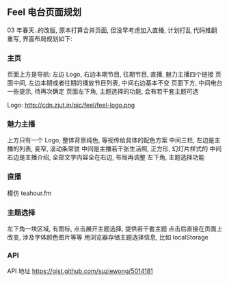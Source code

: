 
## Feel 电台页面规划

03 年春天..的改版, 原本打算合并页面, 但没早考虑加入直播, 计划打乱
代码推翻重写, 界面布局规划如下:

### 主页

页面上方是导航: 左边 Logo, 右边本期节目, 往期节目, 直播, 魅力主播四个链接
页面中间, 左边本期或者往期的播放节目列表, 中间右边基本不变
页面下方, 中间电台一些提示, 待再次确定
页面左下角, 主题选择的功能, 会有若干套主题可选

Logo: http://cdn.zjut.in/pic/feel/feel-logo.png

### 魅力主播

上方只有一个 Logo, 整体背景纯色, 等视传给具体的配色方案
中间三栏, 左边是主播的列表, 变窄, 滚动条常驻
中间是主播若干张生活照, 正方形, 幻灯片样式的
中间右边是主播介绍, 全部文字内容全在右边, 布局再调整
左下角, 主题选择功能

### 直播

模仿 teahour.fm

### 主题选择

左下角一块区域, 有图标, 点击展开主题选择, 提供若干套主题
点击后直接在页面上改变, 涉及字体颜色图片等等
用浏览器存储主题选择信息, 比如 localStorage

### API

API 地址
https://gist.github.com/suziewong/5014181
